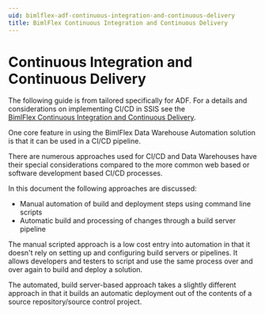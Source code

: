 ```yaml
---
uid: bimlflex-adf-continuous-integration-and-continuous-delivery
title: BimlFlex Continuous Integration and Continuous Delivery
---
```

# Continuous Integration and Continuous Delivery

The following guide is from tailored specifically for ADF.  For a details and considerations on implementing CI/CD in SSIS see the [BimlFlex Continuous Integration and Continuous Delivery](xref:bimlflex-ssis-continuous-integration-and-continuous-delivery).

One core feature in using the BimlFlex Data Warehouse Automation solution is that it can be used in a CI/CD pipeline.

There are numerous approaches used for CI/CD and Data Warehouses have their special considerations compared to the more common web based or software development based CI/CD processes.

In this document the following approaches are discussed:

* Manual automation of build and deployment steps using command line scripts
* Automatic build and processing of changes through a build server pipeline

The manual scripted approach is a low cost entry into automation in that it doesn't rely on setting up and configuring build servers or pipelines. It allows developers and testers to script and use the same process over and over again to build and deploy a solution.

The automated, build server-based approach takes a slightly different approach in that it builds an automatic deployment out of the contents of a source repository/source control project.

<!-- TODO: Revision and update needed for ADF.

## Special considerations for Data Warehousing Automation

For a data warehouse it is not enough to make sure the structures and processes are in place for the builds and deployments, it also needs to synchronize dependencies as well as take both existing database structures and data into account.

For a classic SQL Server Data Warehouse built with SSIS, the build process first needs to create all tables so that the SSIS packages can be built later. The SSIS build process also requires access to both the destination Data Warehouse tables as well as the source itself. This means utilizing online build servers and readily available automation processes for other solution types sometimes needs to be adjusted to fit specific Data Warehousing and ETL process requirements.

## Special considerations for SSIS

A special note is warranted for solution using SSIS. SSIS can only create packages when the referenced tables, both source and destination are available. As such, a 2-step approach is needed.

1. An initial build step that creates all required tables in the data warehouse database
1. A second step, running once the tables are available, that builds the SSIS packages. Note that this step also requires access to the sources

Once the packages are built they can be deployed to the SQL Server SSIS Catalog for execution

## Scripted approach

Manual creation of build steps

BimlFlex can locally build out the SQL Server based SSDT project that contains the SQL artifacts used for the project.

## Build server based approach

Microsoft's normal build command `MsBuild.exe` does currently not include the functionality to build out ispaq files from *.dtproj files directly. There are several options for building using Visual Studio through devenv.exe as well as creating custom tasks for MSBuild to allow it to build the ispac files.
As the Biml compiler builds the ispaq file as part of the normal project build it is possible to skip this entire step and directly use the generated ispaq file. This allows the build and integration process to work smoothly even in environments that doesn't allow custom installations and configurations.

## Automate Building

Once a build server is running it can either build files from sources or deploy compiled project files that have been checked in. Some questions for considering automating the Build:

* can build tools (such as BimlStudio/BimlFlex) be installed and licensed on the build server/agent
* can the build server access the BimlFlex metadata repository database

There are pros and cons to using a completely automated build

* Users can forget to compile the code or to check-in the compiled output which could mean that the code is up to date, but the output (ispac file) is not
* Having a central location where build errors are visible is key to responding rapidly to issues

Regardless of if the builds are automated and triggered on push or PR, scheduled or manually triggered, or if they are manually run without a CI server, the following steps are normally required. For a build server process these steps would be performed after the repository has been loaded from the source.

## Sample Automation process

Sample Automation process and sample scripts

1. Build the SQL Server SSDT database projects

The build process connects to the metadata instance and ejects the SSDT Projects. Note that there is a separate SSDT Project per database.

The build process uses a separate settings file as well as separate build configuration files to only build the required SSDT Project. This allows the developer to have the original settings files for normal development and assures that the automated process builds the expected result.

2. Compile the SSDT Projects

This step uses the generated SSDT Projects and compiles a Dacpac file. This Dacpac file can then be deployed to a database server.

Before the compilation it is sometimes necessary to consider changes and migrations. This example uses Dacpac's for database deployments. These are state-based and thus, only state aware. It is up to the developer to manage the journey from the last state to the new state, both for the schema and the existing data. The Dacpac deployment process provides some automated conflict resolution approaches but for complex changes it might require developer consideration.

The Dacpac build process uses the MSBuild.exe file to build the Dacpac file from the .sqlproj project file

>[!NOTE]
>Note that the default destination folder under the `output` folder is `SSDT\<CustomerUID>\<VersionName>\<DatabaseName>`. The build script needs to reference the correct project file for each database. The SSDT output folder is configurable in the settings.

The sample script loops through all databases in the defined list and builds them all.

3. Deploy the Dacpac to SQL Server

Once the Dacpac is created (including any custom, bespoke, migration logic) it can be deployed to the destination SQL Server.

The deployment step uses `SqlPackage.exe` to deploy the Dacpac to the specified destination SQL Server.

4. Build SSIS projects

When the tables are available in the destination database it is possible to build the SSIS projects.

The SSIS build uses the same process as step 1 with a separate settings file to build the desired SSIS projects.

5. Deploy ispaq file

Once the ispaq file is built it is possible to deploy it to a SSIS Catalog on an SSIS server.

When it has been deployed for the first time, use the Catalog environment feature to override relevant project parameters, such as connection strings, for the environment.

## Sample Scripts

Download link to sample files: [bimlflex-cicd-sample-files.zip](../user-guide/resources/bimlflex-cicd-sample-files.zip)

### Sample Script using MSBuild

location: project root folder  
filename: `_1.build_sql_msbuild.bat`

```batch
@echo off
rem (c) Varigence 2018
rem https://varigence.com/BimlFlex

pushd %~dp0

rem call msbuild.exe with the specific resp file, use the path to a compatible, installed version of msbuild.exe

C:\Windows\Microsoft.NET\Framework\v4.0.30319\msbuild.exe @"SqlOnly.mst.resp"
```

### Sample Script for Dacpac build

location: project root folder  
filename: `_2.build_sql_Dacpac.bat`

```batch
@echo off
rem (c) Varigence 2018
rem https://varigence.com/BimlFlex

pushd %~dp0

rem set these to match your environment

SET "MsBuildVersion=15.0"
SET "VSVersion=2017\Enterprise"
SET "CustomerUID=Your-Customer-Guid-Here"
SET "VersionName=Version 1"
SET "DatabaseList=(BFX_STG,BFX_ODS)"

rem call MSBuild to build the Dacpac for the ssdt projects.
rem this loops through all databases specified in the DatabaseList variable array
rem note that the path to msbuild needs to be specified and match machine.

for %%i in %DatabaseList% do "%programfiles(x86)%\Microsoft Visual Studio\%VSVersion%\MSBuild\%MsBuildVersion%\Bin\MSBuild.exe" "%~dp0\\output\\SSDT\\%CustomerUID%\\%VersionName%\\%%i\\%%i.sqlproj"
```

### Sample Script to deploy Dacpac

location: project root folder  
filename: `_3.deploy_sql_Dacpac.bat`

```batch
@echo off
rem (c) Varigence 2018
rem https://varigence.com/BimlFlex

pushd %~dp0

rem set these to match your environment

SET "SqlServerVersionPath=140"
SET "CustomerUID=Your-Customer-Guid-Here"
SET "VersionName=Version 1"
SET "DatabaseList=(BFX_STG,BFX_ODS)"
SET "ServerName=localhost"

rem call SqlPackage.exe to deploy the Dacpacs to the SQL Server instance for the ssdt projects.
rem this loops through all databases specified in the DatabaseList variable array

for %%i in %DatabaseList% do "%programfiles(x86)%\Microsoft SQL Server\%SqlServerVersionPath%\DAC\bin\SqlPackage.exe" /Action:Publish /SourceFile:"output\\SSDT\\%CustomerUID%\\%VersionName%\\%%i\\bin\\Debug\\%%i.Dacpac" /TargetDatabaseName:%%i /TargetServerName:%ServerName%
```

## Sample File to build SSIS Packages with MSBuild

location: project root folder  
filename: `_4.build_ssis_msbuild.bat`

```batch
@echo off
rem (c) Varigence 2018
rem https://varigence.com/BimlFlex

pushd %~dp0

rem call msbuild.exe with the specific resp file, use the path to a compatible, installed version of msbuild.exe

C:\Windows\Microsoft.NET\Framework\v4.0.30319\msbuild.exe @"SsisOnly.mst.resp"
```

## Deploy ispac file with SSIS Packages to SSIS Catalog

location: project root folder  
filename: `_5.deploy_ssis_ispac.bat`

```batch
@echo off
rem (c) Varigence 2018
rem https://varigence.com/BimlFlex

pushd %~dp0

rem set these to match your environment

SET "SqlServerVersionPath=140"
SET "ProjectList=(EXT_AWLT_SRC)"
SET "ServerName=localhost"
SET "SsisDbName=SSISDB"
SET "FolderName=BimlFlex-CICD-Demo"

rem create the folder in the SSISDB catalog if needed

sqlcmd -S %servername%  -d %ssisdbname% -Q "EXEC catalog.create_folder @folder_name = '%FolderName%';"

rem optionally call a script to create the environment and environment variables here

rem call isdeploymentwizard.exe to deploy the ispacs to the SQL Server SSIS Catalog instance for the SSIS projects.
rem this loops through all Projects specified in the ProjectList variable array

echo Start deploy of all projects
for %%i in %ProjectList% do (
  echo start process of %%i
  "%programfiles%\Microsoft SQL Server\%SqlServerVersionPath%\DTS\Binn\isdeploymentwizard.exe" /S /SP:"output\%%i\bin\%%i_Project.ispac" /DS:%ServerName% /DP:"/%SsisDbName%/%FolderName%/%%i_Project/"
)
echo End deploy of all projects

rem optionally call a script to map project variables to environment variables here
```

## Sample settings file for SQL Only builds

location: project root folder  
filename: `SqlOnly.bimlb.settings`

Update this file to reflect project settings and configurations

```json
[
    {
        "Namespace": "",
        "Name": "CustomerUID",
        "Value": "Your-Customer-Guid-Here"
    },
    {
        "Namespace": "",
        "Name": "Server",
        "Value": "."
    },
    {
        "Namespace": "",
        "Name": "Database",
        "Value": "BimlFlex"
    },
    {
        "Namespace": "",
        "Name": "Version",
        "Value": "Version 1"
    },
    {
        "Namespace": "",
        "Name": "Provider",
        "Value": "SQLNCLI11"
    },
    {
        "Namespace": "",
        "Name": "UseWindowsAuthentication",
        "Value": true
    },
    {
        "Namespace": "",
        "Name": "UserId",
        "Value": ""
    },
    {
        "Namespace": "",
        "Name": "Password",
        "Value": ""
    },
    {
        "Namespace": "",
        "Name": "RememberPassword",
        "Value": false
    },
    {
        "Namespace": "",
        "Name": "IsUserMode",
        "Value": false
    },
    {
        "Namespace": "",
        "Name": "ToggledOffFiles",
        "Value": "BimlScripts\\1.00.1-flx-src-stg-main.biml|BimlScripts\\1.00.2-flx-src-stg-delete.biml|BimlScripts\\1.20.1-flx-psa-stg-main.biml|BimlScripts\\1.70.1-flx-src-to-file-main.biml|BimlScripts\\1.80.1-flx-src-to-file-main-express.biml|BimlScripts\\2.20.1-flx-dv-source-main.biml|BimlScripts\\3.10.1-flx-dwh-main.biml|BimlScripts\\3.20.1-flx-mds-main.biml|BimlScripts\\3.50.1-flx-dwh-sql-main.biml|BimlScripts\\3.50.2-flx-dwh-source-sql-main.biml|BimlScripts\\_OutputFlatBiml.biml|BimlScripts\\_OutputFlatDDL.biml"
    }
]
```

## Sample settings file for SSIS Only builds

location: project root folder  
filename: `SsisOnly.bimlb.settings`

Update this file to reflect project settings and configurations

```json
[
    {
        "Namespace": "",
        "Name": "CustomerUID",
        "Value": "Your-Customer-Guid-Here"
    },
    {
        "Namespace": "",
        "Name": "Server",
        "Value": "."
    },
    {
        "Namespace": "",
        "Name": "Database",
        "Value": "BimlFlex"
    },
    {
        "Namespace": "",
        "Name": "Version",
        "Value": "Version 1"
    },
    {
        "Namespace": "",
        "Name": "Provider",
        "Value": "SQLNCLI11"
    },
    {
        "Namespace": "",
        "Name": "UseWindowsAuthentication",
        "Value": true
    },
    {
        "Namespace": "",
        "Name": "UserId",
        "Value": ""
    },
    {
        "Namespace": "",
        "Name": "Password",
        "Value": ""
    },
    {
        "Namespace": "",
        "Name": "RememberPassword",
        "Value": false
    },
    {
        "Namespace": "",
        "Name": "IsUserMode",
        "Value": false
    },
    {
        "Namespace": "",
        "Name": "ToggledOffFiles",
        "Value": "BimlScripts\\_OutputFlatBiml.biml|BimlScripts\\_OutputFlatDDL.biml|BimlScripts\\_OutputSsdtDDL.biml"
    }
]
```

## Sample SqlOnly.mst.ProjectView.bimlproj settings file

location: project root folder  
filename: `SqlOnly.mst.ProjectView.bimlproj`

```xml
<?xml version="1.0" encoding="utf-8"?>
<Project ToolsVersion="4.0" xmlns="http://schemas.microsoft.com/developer/msbuild/2003">
  <PropertyGroup>
    <BuildDocumentation>False</BuildDocumentation>
    <DocumentationOutputPath>documentation</DocumentationOutputPath>
  </PropertyGroup>
  <ItemGroup Condition="true">
    <Templates Include="addedBiml\BimlScripts\ExtensionPoints\*.biml" />
    <BundleSettings Include="SqlOnly.bimlb.settings" />
  </ItemGroup>
  <Import Project="$(AssemblyPath)\Varigence.Biml.targets" Condition="true" />
</Project>
```

## Sample SqlOnly.mst.resp settings file

location: project root folder  
filename: `SqlOnly.mst.resp`

Remove the LicenseKey parameter to use the local registered user key

```resp
"SqlOnly.mst.ProjectView.bimlproj" /p:OutputPath="output" /p:SqlVersion=SqlServer2017 /p:SsasVersion=Ssas2017 /p:SsasTabularVersion=SsasTabular2017 /p:SsisVersion=Ssis2017 /p:SsisDeploymentModel=Project /p:DdlBuildMode="None" /p:WarnAsError=False /p:Warn=4 /p:CleanOutputFolder=False /p:EnableBimlFlex=True /p:TaskName=Varigence.Biml.Engine.MSBuild.BimlCompilerTask /p:AssemblyFile="C:\Program Files\Varigence\BimlStudio\5.0\BimlEngine.dll" /p:AssemblyPath="C:\Program Files\Varigence\BimlStudio\5.0" /p:LicenseKey="LicenseKeyHere"
```

## Sample SsisOnly.mst.ProjectView.bimlproj settings file

location: project root folder  
filename: `SsisOnly.mst.ProjectView.bimlproj`

```xml
<?xml version="1.0" encoding="utf-8"?>
<Project ToolsVersion="4.0" xmlns="http://schemas.microsoft.com/developer/msbuild/2003">
  <PropertyGroup>
    <BuildDocumentation>False</BuildDocumentation>
    <DocumentationOutputPath>documentation</DocumentationOutputPath>
  </PropertyGroup>
  <ItemGroup Condition="true">
    <Templates Include="addedBiml\BimlScripts\ExtensionPoints\*.biml" />
    <BundleSettings Include="SsisOnly.bimlb.settings" />
  </ItemGroup>
  <Import Project="$(AssemblyPath)\Varigence.Biml.targets" Condition="true" />
</Project>
```

## Sample SsisOnly.mst.resp settings file

location: project root folder  
filename: `SsisOnly.mst.resp`

Remove the LicenseKey parameter to use the local registered user key

```resp
"SsisOnly.mst.ProjectView.bimlproj" /p:OutputPath="output" /p:SqlVersion=SqlServer2017 /p:SsasVersion=Ssas2017 /p:SsasTabularVersion=SsasTabular2017 /p:SsisVersion=Ssis2017 /p:SsisDeploymentModel=Project /p:DdlBuildMode="None" /p:WarnAsError=False /p:Warn=4 /p:CleanOutputFolder=False /p:EnableBimlFlex=True /p:TaskName=Varigence.Biml.Engine.MSBuild.BimlCompilerTask /p:AssemblyFile="C:\Program Files (x86)\Varigence\BimlStudio\5.0\BimlEngine.dll" /p:AssemblyPath="C:\Program Files (x86)\Varigence\BimlStudio\5.0" /p:LicenseKey="LicenseKeyHere"
```

## Special considerations when using Extension Points

Any Extension Points used in the project will need to be defined in the corresponding response or settings file. When an Extension Point file is added in BimlStudio it is defined as part of the project in the .mst file.

BimlStudio automatically adds the included Extension Point file to the corresponding .resp and .bimlproj file.

Depending on the build engine used, add the references to the Extension Point files in the correct automated build settings file. Note that BimlStudio currently adds the references using absolute paths for the automatic files, but the references in the ci/cd build files can use relative path so they work on dynamic build machines.

The above samples use msbuild only and has a dynamic reference to all Extension Points in the Extension Points folder.

## Silent Installation of BimlStudio

For build servers where the BimlStudio application should be installed by a process, use the silent feature installation option with all relevant features added to the `-InstallFeature` parameter.

The following example will install both the 64 and 32 bit versions of the BimlStudio Application and the BimlFlex custom components for SQL Server 2016. If you do not include the `start /wait` prefix, the installer will appear to complete instantly while the installation runs in the background.

`start /wait BimlFlexDevSetup.exe -s -InstallFeature:BimlStudio_X64,BimlStudio_X86`

Feature options available to the installer:

* BimlStudio_X86
* BimlStudio_X64
* BIMLFLEXADDIN_X86
* BIMLFLEXADDIN_X64
* BIMLFLEXAPP_X86
* BIMLFLEXAPP_X64
* BIMLFLEXSSIS2008_X86
* BIMLFLEXSSIS2012_X86
* BIMLFLEXSSIS2014_X86
* BIMLFLEXSSIS2016_X86
* BIMLFLEXSSIS2017_X86
* BIMLFLEXSSIS2019_X86
* BIMLFLEXSSIS2008_X64
* BIMLFLEXSSIS2012_X64
* BIMLFLEXSSIS2014_X64
* BIMLFLEXSSIS2016_X64
* BIMLFLEXSSIS2017_X64
* BIMLFLEXSSIS2019_X64
* SNOWFLAKESSIS2016_X86
* SNOWFLAKESSIS2017_X86
* SNOWFLAKESSIS2019_X86
* SNOWFLAKESSIS2016_X64
* SNOWFLAKESSIS2017_X64
* SNOWFLAKESSIS2019_X64

Feature options are case sensitive.

Build servers would normally only require installation of the BimlStudio application for the automated build process. The generated artifacts would then be passed to a more static environment for the actual execution of the packages. Only installations where a person interacts with the application for metadata management would normally require the BimlFlex App or the BimlFlex Excel Add-in.

Note that running this will not spawn any dialogs nor give any feedback. Verify the installation through the installation logs in the `%temp%` folder or through the `Apps and Features` list.

## Automated Installation and Upgrade of BimlFlex and BimlCatalog databases

For silent or automated installations and upgrades of BimlFlex and BimlCatalog databases, use the following process.

The installer does not currently support deployment of new, or upgrades to existing databases. The automated pipeline deployment is normally only used for the BimlCatalog database, as that is the database required for different environments. The BimlFlex database is a development-only resource and is normally maintained separately.

1. Extract the required pre-deployment script and database dacpac from the BimlStudio application. Use the `Debug Utilities` dialog in the BimlFlex Ribbon UI tab to extract the files to disk. Each database has a separate pre-deployment script for changes not supported by the dacpac process and a dacpac that is deployed through the Microsoft-provided `SqlPackage.exe` application.
1. Deploy the script and dacpac through the pipeline to the destination database server using functionality like the below script:

Deploys the BimlCatalog pre-deployment script and dacpac to the defined target database using `SqlCmd.exe` and `SqlPackage.exe`. These applications are required to be available to the deployment environment. They are deployed with Visual Studio and SQL Server and available for download through the reference links below.

* More information on SqlCmd.exe: [https://docs.microsoft.com/en-us/sql/tools/sqlcmd-utility](https://docs.microsoft.com/en-us/sql/tools/sqlcmd-utility)
* More information on SqlPackage.exe: [https://docs.microsoft.com/en-us/sql/tools/sqlpackage](https://docs.microsoft.com/en-us/sql/tools/sqlpackage)

Note that deploying the pre-deployment script only works when the database exists. The SqlPackage.exe process will create the database in the destination server the first time it is run if it doesn't already exist.

Sample File: `Deploy_Dacpac_BimlFlex.cmd`

```batch
@echo off
rem (c) Varigence 2018
rem https://varigence.com/BimlFlex
rem update the path to match the local installation

pushd %~dp0

SET "ServerName=localhost"
SET "DatabaseName=BimlCatalog"
SET "SqlCmdPath=%PROGRAMFILES%\Microsoft SQL Server\Client SDK\ODBC\170\Tools\Binn"
SET "SqlPackagePath=%PROGRAMFILES%\Microsoft SQL Server\140\DAC\bin"

"%SqlCmdPath%\SqlCmd.exe" -E -S %ServerName% -d %DatabaseName% -i "BimlCatalog_PreDacpac_Deployment.sql"
"%SqlPackagePath%\SqlPackage.exe" /TargetServerName:%ServerName% /TargetDatabaseName:%DatabaseName% /action:Publish /SourceFile:"BimlCatalog.dacpac"
```
-->
